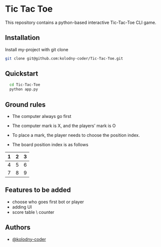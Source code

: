 
# Tic Tac Toe

This repository contains a python-based interactive Tic-Tac-Toe CLI game.


## Installation

Install my-project with git clone

```bash
git clone git@github.com:kolodny-coder/Tic-Tac-Toe.git
```

## Quickstart

```bash
  cd Tic-Tac-Toe
  python app.py

```


    
## Ground rules 
- The computer always go first 
- The computer mark is X, and the players' mark is O
- To place a mark, the player needs to choose the position index.

- The board position index is as follows

| 1 |2     | 3                |
| :-------- | :------- | :------------------------- |
| 4| 5 |6 |
| 7 | 8 | 9|





## Features to be added 

- choose who goes first bot or player
- adding UI
- score table \ counter



## Authors

- [@kolodny-coder](https://github.com/kolodny-coder)

